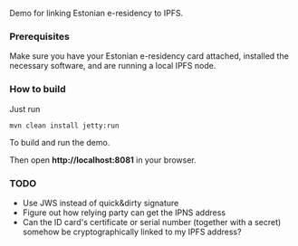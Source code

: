 Demo for linking Estonian e-residency to IPFS.

### Prerequisites

Make sure you have your Estonian e-residency card attached, installed the necessary software, and are running a local IPFS node.

### How to build

Just run

    mvn clean install jetty:run

To build and run the demo.

Then open **http://localhost:8081** in your browser.

### TODO

 * Use JWS instead of quick&dirty signature
 * Figure out how relying party can get the IPNS address
 * Can the ID card's certificate or serial number (together with a secret) somehow be cryptographically linked to my IPFS address?
